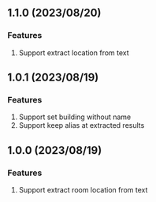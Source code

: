 ## 1.1.0 (2023/08/20)

### Features

1. Support extract location from text

## 1.0.1 (2023/08/19)

### Features

1. Support set building without name
2. Support keep alias at extracted results

## 1.0.0 (2023/08/19)

### Features

1. Support extract room location from text
